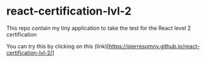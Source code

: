 # react-certification-lvl-2

This repo contain my tiny application to take the test for the React level 2 certification

You can try this by clicking on this (link)[https://pierresomny.github.io/react-certification-lvl-2/]
